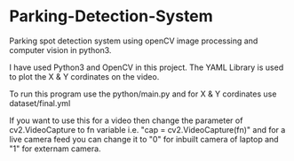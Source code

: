 # Parking-Detection-System
Parking spot detection system using openCV image processing and computer vision in python3.

I have used Python3 and OpenCV in this project.
The YAML Library is used to plot the X & Y cordinates on the video.

To run this program use the python/main.py and for X & Y cordinates use dataset/final.yml


If you want to use this for a video then change the parameter of cv2.VideoCapture to fn variable i.e. "cap = cv2.VideoCapture(fn)"
and for a live camera feed you can change it to "0" for inbuilt camera of laptop and "1" for externam camera.
